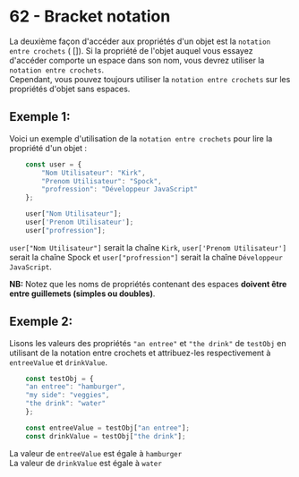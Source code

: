 # 62 - Bracket notation

La deuxième façon d'accéder aux propriétés d'un objet est la `notation entre crochets` ( []). Si la propriété de l'objet auquel vous essayez d'accéder comporte un espace dans son nom, vous devrez utiliser la `notation entre crochets`.   
Cependant, vous pouvez toujours utiliser la `notation entre crochets` sur les propriétés d'objet sans espaces.

## Exemple 1:
Voici un exemple d'utilisation de la `notation entre crochets` pour lire la propriété d'un objet :

```js
    const user = {
        "Nom Utilisateur": "Kirk",
        "Prenom Utilisateur": "Spock",
        "profression": "Développeur JavaScript"
    };

    user["Nom Utilisateur"];
    user['Prenom Utilisateur'];
    user["profression"];
```

`user["Nom Utilisateur"]` serait la chaîne `Kirk`, `user['Prenom Utilisateur']` serait la chaîne Spock et `user["profression"]` serait la chaîne `Développeur JavaScript`.
        
**NB:** Notez que les noms de propriétés contenant des espaces **doivent être entre guillemets (simples ou doubles)**.

## Exemple 2:
Lisons les valeurs des propriétés `"an entree"` et `"the drink"` de `testObj` en utilisant de la notation entre crochets et attribuez-les respectivement à `entreeValue` et `drinkValue`.

```js
    const testObj = {
    "an entree": "hamburger",
    "my side": "veggies",
    "the drink": "water"
    };

    const entreeValue = testObj["an entree"];   
    const drinkValue = testObj["the drink"];    
```

La valeur de `entreeValue` est égale à `hamburger`   
La valeur de `drinkValue` est égale à `water`   
